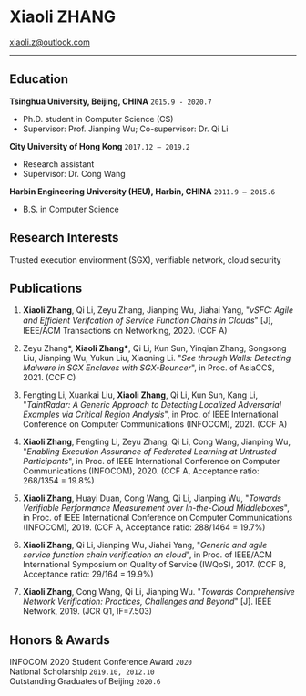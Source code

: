 
# Xiaoli **ZHANG**
xiaoli.z@outlook.com

---

## Education

**Tsinghua University, Beijing, CHINA** `2015.9 - 2020.7`

- Ph.D. student in Computer Science (CS)
- Supervisor: Prof. Jianping Wu; Co-supervisor: Dr. Qi Li

**City University of Hong Kong** `2017.12 – 2019.2`

- Research assistant
- Supervisor: Dr. Cong Wang

**Harbin Engineering University (HEU), Harbin, CHINA** `2011.9 – 2015.6`

- B.S. in Computer Science

## Research Interests
Trusted execution environment (SGX), verifiable network, cloud security


## Publications

1. **Xiaoli Zhang**, Qi Li, Zeyu Zhang, Jianping Wu, Jiahai Yang, "*vSFC: Agile and Eﬀicient Verifcation of Service Function Chains in Clouds*" [J], IEEE/ACM Transactions on Networking, 2020. (CCF A)

2. Zeyu Zhang*, **Xiaoli Zhang\***, Qi Li, Kun Sun, Yinqian Zhang, Songsong Liu, Jianping Wu, Yukun Liu, Xiaoning Li. "*See through Walls: Detecting Malware in SGX Enclaves with SGX-Bouncer*", in Proc. of AsiaCCS, 2021. (CCF C)

3. Fengting Li, Xuankai Liu, **Xiaoli Zhang**, Qi Li, Kun Sun, Kang Li, "*TaintRadar: A Generic Approach to Detecting Localized Adversarial Examples via Critical Region Analysis*",  in Proc. of IEEE International Conference on Computer Communications (INFOCOM), 2021. (CCF A)

4. **Xiaoli Zhang**, Fengting Li, Zeyu Zhang, Qi Li, Cong Wang, Jianping Wu, "*Enabling Execution Assurance of Federated Learning at Untrusted Participants*", in Proc. of IEEE International Conference on Computer Communications (INFOCOM), 2020. (CCF A, Acceptance ratio: 268/1354 = 19.8%)

5. **Xiaoli Zhang**, Huayi Duan, Cong Wang, Qi Li, Jianping Wu, "*Towards Verifiable Performance Measurement over In-the-Cloud Middleboxes*", in Proc. of IEEE International Conference on Computer Communications (INFOCOM), 2019. (CCF A, Acceptance ratio: 288/1464 = 19.7%)

6. **Xiaoli Zhang**, Qi Li, Jianping Wu, Jiahai Yang, "*Generic and agile service function chain verification on cloud*", in Proc. of IEEE/ACM International Symposium on Quality of Service (IWQoS), 2017. (CCF B, Acceptance ratio: 29/164 = 19.9%)

7. **Xiaoli Zhang**, Cong Wang, Qi Li, Jianping Wu. "*Towards Comprehensive Network Verification: Practices, Challenges and Beyond*" [J]. IEEE Network, 2019. (JCR Q1, IF=7.503)

## Honors & Awards

INFOCOM 2020 Student Conference Award `2020` <br>
National Scholarship `2019.10, 2012.10`<br>
Outstanding Graduates of Beijing `2020.6` <br>
